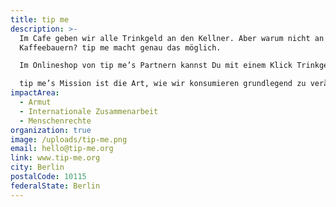 ```yaml
---
title: tip me
description: >-
  Im Cafe geben wir alle Trinkgeld an den Kellner. Aber warum nicht an den
  Kaffeebauern? tip me macht genau das möglich.

  Im Onlineshop von tip me’s Partnern kannst Du mit einem Klick Trinkgeld an die Menschen hinter Deinem Produkt geben. Es landet direkt, sicher und zu 100% auf den individuellen Bank- oder Handykonten der Arbeiter:innen. 50% der Konsument:innen zahlen ein Trinkgeld von über 3,50€. Zum Vergleich: 3,5 Milliarden Menschen haben weniger als 4,80€ am Tag zur Verfügung.

  tip me’s Mission ist die Art, wie wir konsumieren grundlegend zu verändern und globale Ungleichheit in kleinen Schritten von Millionen informierten Konsument:innen zu reduzieren. Dafür hat tip me eine Software für Onlineshops, eine globales Payment-System und eine Verifizerungslösung für die Echtheit aller Daten entwickelt.
impactArea:
  - Armut
  - Internationale Zusammenarbeit
  - Menschenrechte
organization: true
image: /uploads/tip-me.png
email: hello@tip-me.org
link: www.tip-me.org
city: Berlin
postalCode: 10115
federalState: Berlin
---
```

